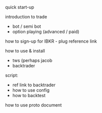 quick start-up

introduction to trade
- bot / semi bot
- option playing (advanced / paid)

how to sign-up for IBKR - plug reference link


how to use & install 
- tws (perhaps jacob
- backtrader

script:
- ref link to backtrader
- how to use config
- how to backtest

how to use proto document




